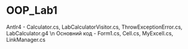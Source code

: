 # OOP_Lab1
Antlr4 - Calculator.cs, LabCalculatorVisitor.cs, ThrowExceptionError.cs, LabCalculator.g4   \n
Основний код - Form1.cs, Cell.cs, MyExcell.cs, LinkManager.cs
